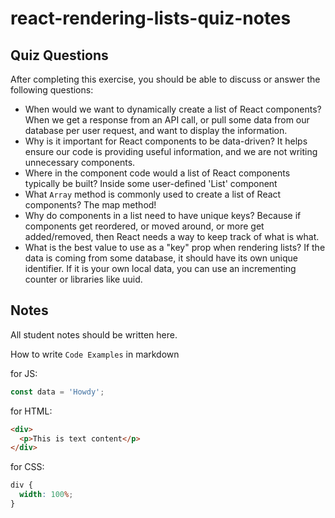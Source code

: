 # react-rendering-lists-quiz-notes

## Quiz Questions

After completing this exercise, you should be able to discuss or answer the following questions:

- When would we want to dynamically create a list of React components?
  When we get a response from an API call, or pull some data from our database per user request, and want to display the information.
- Why is it important for React components to be data-driven?
  It helps ensure our code is providing useful information, and we are not writing unnecessary components.
- Where in the component code would a list of React components typically be built?
  Inside some user-defined 'List' component
- What `Array` method is commonly used to create a list of React components?
  The map method!
- Why do components in a list need to have unique keys?
  Because if components get reordered, or moved around, or more get added/removed, then React needs a way to keep track of what is what.
- What is the best value to use as a "key" prop when rendering lists?
  If the data is coming from some database, it should have its own unique identifier. If it is your own local data, you can use an incrementing counter or libraries like uuid.

## Notes

All student notes should be written here.

How to write `Code Examples` in markdown

for JS:

```javascript
const data = 'Howdy';
```

for HTML:

```html
<div>
  <p>This is text content</p>
</div>
```

for CSS:

```css
div {
  width: 100%;
}
```

